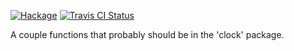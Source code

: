 [![Hackage](https://img.shields.io/hackage/v/clock-extras.svg)](https://hackage.haskell.org/package/clock-extras)
[![Travis CI Status](https://travis-ci.org/skedgeme/clock-extras.svg?branch=master)](http://travis-ci.org/skedgeme/clock-extras)

A couple functions that probably should be in the 'clock' package.
